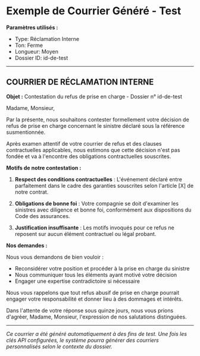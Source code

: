 # Exemple de Courrier Généré - Test

**Paramètres utilisés :**
- Type: Réclamation Interne
- Ton: Ferme  
- Longueur: Moyen
- Dossier ID: id-de-test

---

## COURRIER DE RÉCLAMATION INTERNE

**Objet :** Contestation du refus de prise en charge - Dossier n° id-de-test

Madame, Monsieur,

Par la présente, nous souhaitons contester formellement votre décision de refus de prise en charge concernant le sinistre déclaré sous la référence susmentionnée.

Après examen attentif de votre courrier de refus et des clauses contractuelles applicables, nous estimons que cette décision n'est pas fondée et va à l'encontre des obligations contractuelles souscrites.

**Motifs de notre contestation :**

1. **Respect des conditions contractuelles** : L'événement déclaré entre parfaitement dans le cadre des garanties souscrites selon l'article [X] de notre contrat.

2. **Obligations de bonne foi** : Votre compagnie se doit d'examiner les sinistres avec diligence et bonne foi, conformément aux dispositions du Code des assurances.

3. **Justification insuffisante** : Les motifs invoqués pour ce refus ne reposent sur aucun élément contractuel ou légal probant.

**Nos demandes :**

Nous vous demandons de bien vouloir :
- Reconsidérer votre position et procéder à la prise en charge du sinistre
- Nous communiquer tous les éléments ayant motivé votre décision
- Engager une expertise contradictoire si nécessaire

Nous vous rappelons que tout refus abusif de prise en charge pourrait engager votre responsabilité et donner lieu à des dommages et intérêts.

Dans l'attente de votre réponse sous quinze jours, nous vous prions d'agréer, Madame, Monsieur, l'expression de nos salutations distinguées.

---

*Ce courrier a été généré automatiquement à des fins de test. Une fois les clés API configurées, le système pourra générer des courriers personnalisés selon le contexte du dossier.*